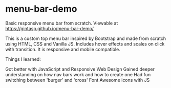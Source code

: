 # menu-bar-demo
Basic responsive menu bar from scratch. Viewable at https://gintasp.github.io/menu-bar-demo/

This is a custom top menu bar inspired by Bootstrap and made from scratch using HTML, CSS and Vanilla JS. Includes hover effects and scales on click with transition. It is responsive and mobile compatible. 

Things I learned:

Got better with JavaScript and Responsive Web Design
Gained deeper understanding on how nav bars work and how to create one
Had fun switching between 'burger' and 'cross' Font Awesome icons with JS

